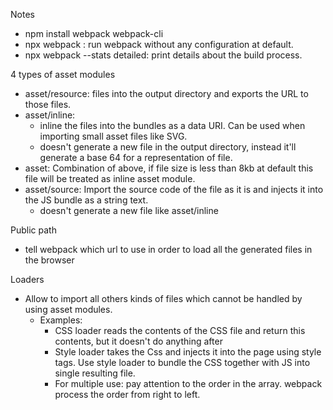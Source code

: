 Notes
- npm install webpack webpack-cli
- npx webpack : run webpack without any configuration at default.
- npx webpack --stats detailed: print details about the build process.

4 types of asset modules
- asset/resource: files into the output directory and exports the URL to those files.
- asset/inline:
  - inline the files into the bundles as a data URI. Can be used when importing small asset files like SVG.
  - doesn't generate a new file in the output directory, instead it'll generate a base 64 for a representation of file.
- asset: Combination of above, if file size is less than 8kb at default this file will be treated as inline asset module.
- asset/source: Import the source code of the file as it is and injects it into the JS bundle as a string text.
  - doesn't generate a new file like asset/inline

Public path
- tell webpack which url to use in order to load all the generated files in the browser

Loaders
- Allow to import all others kinds of files which cannot be handled by using asset modules.
  - Examples: 
    - CSS loader reads the contents of the CSS file and return this contents, but it doesn't do anything after
    - Style loader takes the Css and injects it into the page using style tags. Use style loader to bundle the CSS together with JS into single resulting file.
    - For multiple use: pay attention to the order in the array. webpack process the order from right to left.